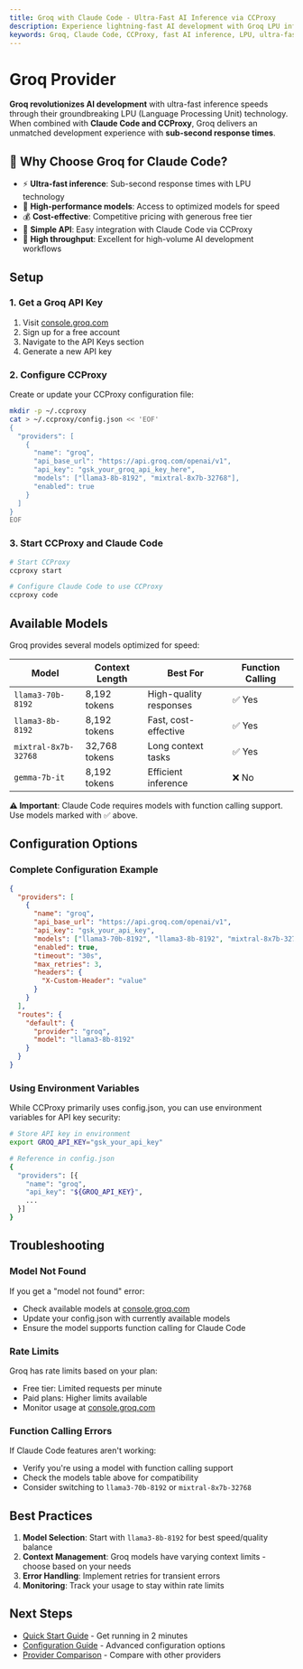 ```yaml
---
title: Groq with Claude Code - Ultra-Fast AI Inference via CCProxy
description: Experience lightning-fast AI development with Groq LPU infrastructure through CCProxy. Access high-performance models with Claude Code for sub-second inference speeds.
keywords: Groq, Claude Code, CCProxy, fast AI inference, LPU, ultra-fast AI, AI proxy, sub-second responses
---
```


# Groq Provider

**Groq revolutionizes AI development** with ultra-fast inference speeds through their groundbreaking LPU (Language Processing Unit) technology. When combined with **Claude Code and CCProxy**, Groq delivers an unmatched development experience with **sub-second response times**.

## 🚀 Why Choose Groq for Claude Code?

- ⚡ **Ultra-fast inference**: Sub-second response times with LPU technology
- 🚀 **High-performance models**: Access to optimized models for speed
- 💰 **Cost-effective**: Competitive pricing with generous free tier
- 🎯 **Simple API**: Easy integration with Claude Code via CCProxy
- 🔄 **High throughput**: Excellent for high-volume AI development workflows

## Setup

### 1. Get a Groq API Key

1. Visit [console.groq.com](https://console.groq.com)
2. Sign up for a free account
3. Navigate to the API Keys section
4. Generate a new API key

### 2. Configure CCProxy

Create or update your CCProxy configuration file:

```bash
mkdir -p ~/.ccproxy
cat > ~/.ccproxy/config.json << 'EOF'
{
  "providers": [
    {
      "name": "groq",
      "api_base_url": "https://api.groq.com/openai/v1",
      "api_key": "gsk_your_groq_api_key_here",
      "models": ["llama3-8b-8192", "mixtral-8x7b-32768"],
      "enabled": true
    }
  ]
}
EOF
```

### 3. Start CCProxy and Claude Code

```bash
# Start CCProxy
ccproxy start

# Configure Claude Code to use CCProxy
ccproxy code
```

## Available Models

Groq provides several models optimized for speed:

| Model | Context Length | Best For | Function Calling |
|-------|----------------|----------|------------------|
| `llama3-70b-8192` | 8,192 tokens | High-quality responses | ✅ Yes |
| `llama3-8b-8192` | 8,192 tokens | Fast, cost-effective | ✅ Yes |
| `mixtral-8x7b-32768` | 32,768 tokens | Long context tasks | ✅ Yes |
| `gemma-7b-it` | 8,192 tokens | Efficient inference | ❌ No |

**⚠️ Important**: Claude Code requires models with function calling support. Use models marked with ✅ above.

## Configuration Options

### Complete Configuration Example

```json
{
  "providers": [
    {
      "name": "groq",
      "api_base_url": "https://api.groq.com/openai/v1",
      "api_key": "gsk_your_api_key",
      "models": ["llama3-70b-8192", "llama3-8b-8192", "mixtral-8x7b-32768"],
      "enabled": true,
      "timeout": "30s",
      "max_retries": 3,
      "headers": {
        "X-Custom-Header": "value"
      }
    }
  ],
  "routes": {
    "default": {
      "provider": "groq",
      "model": "llama3-8b-8192"
    }
  }
}
```

### Using Environment Variables

While CCProxy primarily uses config.json, you can use environment variables for API key security:

```bash
# Store API key in environment
export GROQ_API_KEY="gsk_your_api_key"

# Reference in config.json
{
  "providers": [{
    "name": "groq",
    "api_key": "${GROQ_API_KEY}",
    ...
  }]
}
```

## Troubleshooting

### Model Not Found
If you get a "model not found" error:
- Check available models at [console.groq.com](https://console.groq.com)
- Update your config.json with currently available models
- Ensure the model supports function calling for Claude Code

### Rate Limits
Groq has rate limits based on your plan:
- Free tier: Limited requests per minute
- Paid plans: Higher limits available
- Monitor usage at [console.groq.com](https://console.groq.com)

### Function Calling Errors
If Claude Code features aren't working:
- Verify you're using a model with function calling support
- Check the models table above for compatibility
- Consider switching to `llama3-70b-8192` or `mixtral-8x7b-32768`

## Best Practices

1. **Model Selection**: Start with `llama3-8b-8192` for best speed/quality balance
2. **Context Management**: Groq models have varying context limits - choose based on your needs
3. **Error Handling**: Implement retries for transient errors
4. **Monitoring**: Track your usage to stay within rate limits

## Next Steps

- [Quick Start Guide](/guide/quick-start) - Get running in 2 minutes
- [Configuration Guide](/guide/configuration) - Advanced configuration options
- [Provider Comparison](/providers/) - Compare with other providers